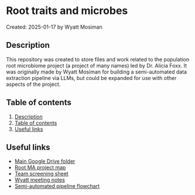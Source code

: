 # Root traits and microbes
Created: 2025-01-17 by Wyatt Mosiman

## Description
This repository was created to store files and work related to the population root microbiome project (a project of many names) led by Dr. Alicia Foxx. It was originally made by Wyatt Mosiman for building a semi-automated data extraction pipeline via LLMs, but could be expanded for use with other aspects of the project.


## Table of contents
1. [Description](#-description)
1. [Table of contents](#-table-of-contents)
1. [Useful links](#-useful-links)


## Useful links
- [Main Google Drive folder](https://drive.google.com/drive/folders/13n5oNAA_4tZlhchlCmc5z0CIBpMomJJ-)
- [Root MA project map](https://docs.google.com/presentation/d/1v9bMP6py5EJiusGZSslJJxxM5KupGfdX/edit#slide=id.p1)
- [Team screening sheet](https://docs.google.com/spreadsheets/d/19eey5xnubweUFjWB6cQsIqWE0NVbR3iI/edit?usp=drive_web&ouid=107437607939897430548&rtpof=true)
- [Wyatt meeting notes](https://docs.google.com/document/d/1Ll896NO8CuWZX9OfZVd0EX9DRcJygswy/edit)
- [Semi-automated pipeline flowchart](https://miro.com/app/board/uXjVLwQZ-h8=/)

